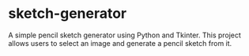 # sketch-generator
A simple pencil sketch generator using Python and Tkinter.   This project allows users to select an image and generate a pencil sketch from it.

